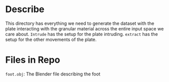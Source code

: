 # Describe
This directory has everything we need to generate the dataset with the plate interacting with the granular material across the entire input space we care about. ```Intrude``` has the setup for the plate intruding. ```extract``` has the setup for the other movements of the plate.

# Files in Repo
```foot.obj```: The Blender file describing the foot   
 

